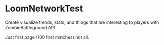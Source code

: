 # LoomNetworkTest
Create visualize trends, stats, and things that are interesting to players with ZombieBattleground API.

Just first page (100 first matches) not all.
